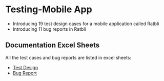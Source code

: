 # Testing-Mobile App
- Introducing 19 test design cases for a mobile application called Ratbli 
- Introducing 11 bug reports in Ratbli


## Documentation Excel Sheets
All the test cases and bug reports are listed in excel sheets:
- [Test Design]([https://github.com/4noudi/Nada-Ashraf/blob/main/documentations/Test%20Cases.xlsx](https://docs.google.com/spreadsheets/d/1mYsfCEAtE62jh6MnWvH0pzXH7peV9diw/edit#gid=544547466))
- [Bug Report]([https://github.com/4noudi/Nada-Ashraf/blob/main/documentations/Bug%20Report.xlsx](https://docs.google.com/spreadsheets/d/1hLPz4-2oxOF5ZPFZHqExA27Fsip2TUYy/edit#gid=578404636))

